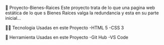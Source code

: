 🧾 Proyecto-Bienes-Raices
Este proyecto trata de lo que una pagina web estática de lo que s Bienes Raíces valga la redundancia y esta en su parte inicial...

👨‍💻 Tecnologia Usadas en este Proyecto
-HTML 5
-CSS 3

🚀 Herramienta Usadas en este Proyecto
-Git Hub
-VS Code
